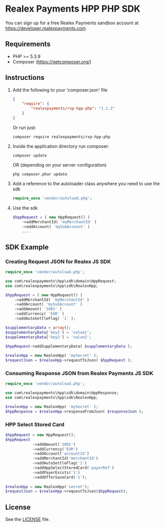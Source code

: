 # Realex Payments HPP PHP SDK
You can sign up for a free Realex Payments sandbox account at https://developer.realexpayments.com

## Requirements ##
- PHP >= 5.3.9
- Composer (https://getcomposer.org/)

## Instructions ##

1. Add the following to your 'composer.json' file

    ```json
    {
        "require": {
            "realexpayments/rxp-hpp-php": "1.1.2"
        }    
    }
    ```
    
    Or run just: 
    
    ```cli
    composer require realexpayments/rxp-hpp-php
    ```

2. Inside the application directory run composer:

    ```cli
    composer update
    ```

    OR (depending on your server configuration)

    ```cli
    php composer.phar update
    ```

3. Add a reference to the autoloader class anywhere you need to use the sdk

    ```php
    require_once 'vendor/autoload.php';
    ```

4. Use the sdk <br/>

    ```php
	$hppRequest = ( new HppRequest() )
		->addMerchantId( 'myMerchantId' )
		->addAccount( 'mySubAccount' )
        ....
	```

## SDK Example ##

### Creating Request JSON for Realex JS SDK

```php
require_once 'vendor/autoload.php';

use com\realexpayments\hpp\sdk\domain\HppRequest;
use com\realexpayments\hpp\sdk\RealexHpp;

$hppRequest = ( new HppRequest() )
	->addMerchantId( 'myMerchantId' )
	->addAccount( 'mySubAccount' )
	->addAmount( '1001' )
	->addCurrency( 'EUR' )
	->addAutoSettleFlag( '1' );

$supplementaryData = array();
$supplementaryData['key1'] = 'value1';
$supplementaryData['key2'] = 'value2';

$hppRequest->addSupplementaryData( $supplementaryData );	
	
$realexHpp = new RealexHpp( 'mySecret' );
$requestJson = $realexHpp->requestToJson( $hppRequest );
```

### Consuming Response JSON from Realex Payments JS SDK

```php
require_once 'vendor/autoload.php';

use com\realexpayments\hpp\sdk\domain\HppResponse;
use com\realexpayments\hpp\sdk\RealexHpp;

$realexHpp = new RealexHpp( 'mySecret' );
$hppResponse = $realexHpp->responseFromJson( $responseJson );
```
### HPP Select Stored Card
```php
$hppRequest = new HppRequest();
$hppRequest
	        ->addAmount('1001')
	        ->addCurrency('EUR')
	        ->addAccount('accountId')
	        ->addMerchantId('merchantId')
	        ->addAutoSettleFlag('1')
		    ->addHppSelectStoredCard('payerRef')
		    ->addPayerExists('1')
		    ->addOfferSaveCard('1');
			
$realexHpp = new RealexHpp('secret');
$requestJson = $realexHpp->requestToJson($hppRequest);
```
## License

See the [LICENSE](LICENSE) file.
